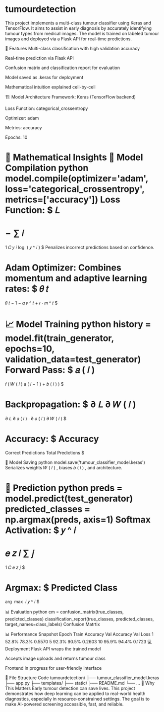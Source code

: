 # tumourdetection
This project implements a multi-class tumour classifier using Keras and TensorFlow. It aims to assist in early diagnosis by accurately identifying tumour types from medical images. The model is trained on labeled tumour images and deployed via a Flask API for real-time predictions.

🚀 Features
Multi-class classification with high validation accuracy

Real-time prediction via Flask API

Confusion matrix and classification report for evaluation

Model saved as .keras for deployment

Mathematical intuition explained cell-by-cell

🏗️ Model Architecture
Framework: Keras (TensorFlow backend)

Loss Function: categorical_crossentropy

Optimizer: adam

Metrics: accuracy

Epochs: 10

📐 Mathematical Insights
🔢 Model Compilation
python
model.compile(optimizer='adam', loss='categorical_crossentropy', metrics=['accuracy'])
Loss Function: $
𝐿
=
−
∑
𝑖
=
1
𝐶
𝑦
𝑖
log
⁡
(
𝑦
^
𝑖
)
$ Penalizes incorrect predictions based on confidence.

Adam Optimizer: Combines momentum and adaptive learning rates: $
𝜃
𝑡
=
𝜃
𝑡
−
1
−
𝛼
𝑣
^
𝑡
+
𝜖
⋅
𝑚
^
𝑡
$

📈 Model Training
python
history = model.fit(train_generator, epochs=10, validation_data=test_generator)
Forward Pass: $
𝑎
(
𝑙
)
=
𝑓
(
𝑊
(
𝑙
)
𝑎
(
𝑙
−
1
)
+
𝑏
(
𝑙
)
)
$

Backpropagation: $
∂
𝐿
∂
𝑊
(
𝑙
)
=
∂
𝐿
∂
𝑎
(
𝑙
)
⋅
∂
𝑎
(
𝑙
)
∂
𝑊
(
𝑙
)
$

Accuracy: $
Accuracy
=
Correct Predictions
Total Predictions
$

💾 Model Saving
python
model.save('tumour_classifier_model.keras')
Serializes weights 
𝑊
(
𝑙
)
, biases 
𝑏
(
𝑙
)
, and architecture.

🧠 Prediction
python
preds = model.predict(test_generator)
predicted_classes = np.argmax(preds, axis=1)
Softmax Activation: $
𝑦
^
𝑖
=
𝑒
𝑧
𝑖
∑
𝑗
=
1
𝐶
𝑒
𝑧
𝑗
$

Argmax: $
Predicted Class
=
arg
⁡
max
⁡
𝑖
𝑦
^
𝑖
$

📊 Evaluation
python
cm = confusion_matrix(true_classes, predicted_classes)
classification_report(true_classes, predicted_classes, target_names=class_labels)
Confusion Matrtix

📊 Performance Snapshot
Epoch	Train Accuracy	Val Accuracy	Val Loss
1	52.8%	78.3%	0.5570
5	92.3%	90.5%	0.2603
10	95.9%	94.4%	0.1723
💻 Deployment
Flask API wraps the trained model

Accepts image uploads and returns tumour class

Frontend in progress for user-friendly interface

📁 File Structure
Code
tumourdetection/
├── tumour_classifier_model.keras
├── app.py
├── templates/
├── static/
├── README.md
└── ...
🎯 Why This Matters
Early tumour detection can save lives. This project demonstrates how deep learning can be applied to real-world health diagnostics, especially in resource-constrained settings. The goal is to make AI-powered screening accessible, fast, and reliable.

